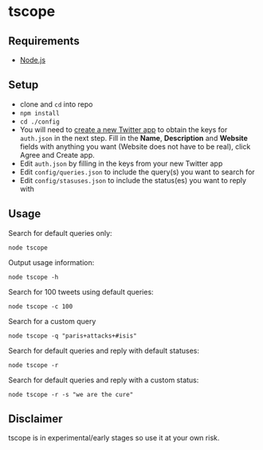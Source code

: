 # tscope

## Requirements
* [Node.js](https://nodejs.org/)

## Setup
* clone and `cd` into repo
* `npm install`
* `cd ./config`
* You will need to [create a new Twitter app](https://apps.twitter.com/) to obtain the keys for `auth.json` in the next step. Fill in the **Name**, **Description** and **Website** fields with anything you want (Website does not have to be real), click Agree and Create app.
* Edit `auth.json` by filling in the keys from your new Twitter app
* Edit `config/queries.json` to include the query(s) you want to search for
* Edit `config/stasuses.json` to include the status(es) you want to reply with

## Usage
Search for default queries only:

	node tscope

Output usage information:

	node tscope -h

Search for 100 tweets using default queries:

	node tscope -c 100

Search for a custom query

	node tscope -q "paris+attacks+#isis"

Search for default queries and reply with default statuses:

	node tscope -r

Search for default queries and reply with a custom status:

	node tscope -r -s "we are the cure"

## Disclaimer
tscope is in experimental/early stages so use it at your own risk.

